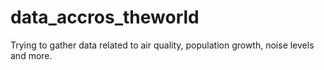 # data_accros_theworld
Trying to gather data related to air quality, population growth, noise levels and more. 
